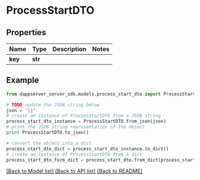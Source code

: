 # ProcessStartDTO


## Properties

Name | Type | Description | Notes
------------ | ------------- | ------------- | -------------
**key** | **str** |  | 

## Example

```python
from dappserver_server_sdk.models.process_start_dto import ProcessStartDTO

# TODO update the JSON string below
json = "{}"
# create an instance of ProcessStartDTO from a JSON string
process_start_dto_instance = ProcessStartDTO.from_json(json)
# print the JSON string representation of the object
print ProcessStartDTO.to_json()

# convert the object into a dict
process_start_dto_dict = process_start_dto_instance.to_dict()
# create an instance of ProcessStartDTO from a dict
process_start_dto_form_dict = process_start_dto.from_dict(process_start_dto_dict)
```
[[Back to Model list]](../README.md#documentation-for-models) [[Back to API list]](../README.md#documentation-for-api-endpoints) [[Back to README]](../README.md)


